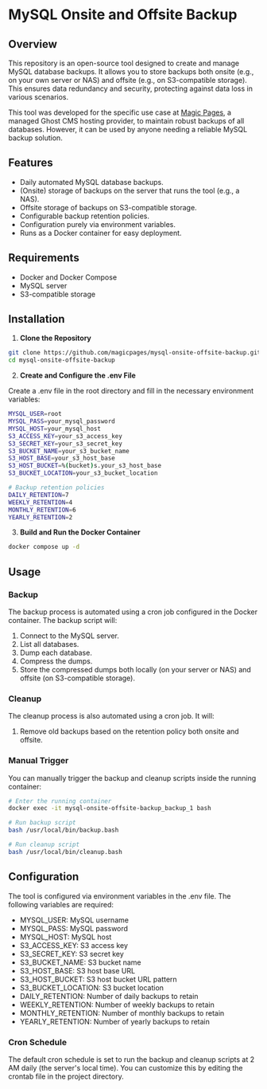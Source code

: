 # MySQL Onsite and Offsite Backup

## Overview

This repository is an open-source tool designed to create and manage MySQL database backups. It allows you to store backups both onsite (e.g., on your own server or NAS) and offsite (e.g., on S3-compatible storage). This ensures data redundancy and security, protecting against data loss in various scenarios.

This tool was developed for the specific use case at [Magic Pages](https://magicpages.com), a managed Ghost CMS hosting provider, to maintain robust backups of all databases. However, it can be used by anyone needing a reliable MySQL backup solution.

## Features

- Daily automated MySQL database backups.
- (Onsite) storage of backups on the server that runs the tool (e.g., a NAS).
- Offsite storage of backups on S3-compatible storage.
- Configurable backup retention policies.
- Configuration purely via environment variables.
- Runs as a Docker container for easy deployment.

## Requirements

- Docker and Docker Compose
- MySQL server
- S3-compatible storage

## Installation

1. **Clone the Repository**

  ```sh
  git clone https://github.com/magicpages/mysql-onsite-offsite-backup.git
  cd mysql-onsite-offsite-backup
  ```

2. **Create and Configure the .env File**

Create a .env file in the root directory and fill in the necessary environment variables:

```sh
MYSQL_USER=root
MYSQL_PASS=your_mysql_password
MYSQL_HOST=your_mysql_host
S3_ACCESS_KEY=your_s3_access_key
S3_SECRET_KEY=your_s3_secret_key
S3_BUCKET_NAME=your_s3_bucket_name
S3_HOST_BASE=your_s3_host_base
S3_HOST_BUCKET=%(bucket)s.your_s3_host_base
S3_BUCKET_LOCATION=your_s3_bucket_location

# Backup retention policies
DAILY_RETENTION=7
WEEKLY_RETENTION=4
MONTHLY_RETENTION=6
YEARLY_RETENTION=2
```

3. **Build and Run the Docker Container**

```sh
docker compose up -d
```

## Usage

### Backup

The backup process is automated using a cron job configured in the Docker container. The backup script will:

1. Connect to the MySQL server.
2. List all databases.
3. Dump each database.
4. Compress the dumps.
5. Store the compressed dumps both locally (on your server or NAS) and offsite (on S3-compatible storage).

### Cleanup

The cleanup process is also automated using a cron job. It will:

1. Remove old backups based on the retention policy both onsite and offsite.

### Manual Trigger

You can manually trigger the backup and cleanup scripts inside the running container:

```sh
# Enter the running container
docker exec -it mysql-onsite-offsite-backup_backup_1 bash

# Run backup script
bash /usr/local/bin/backup.bash

# Run cleanup script
bash /usr/local/bin/cleanup.bash
```

## Configuration

The tool is configured via environment variables in the .env file. The following variables are required:

- MYSQL_USER: MySQL username
- MYSQL_PASS: MySQL password
- MYSQL_HOST: MySQL host
- S3_ACCESS_KEY: S3 access key
- S3_SECRET_KEY: S3 secret key
- S3_BUCKET_NAME: S3 bucket name
- S3_HOST_BASE: S3 host base URL
- S3_HOST_BUCKET: S3 host bucket URL pattern
- S3_BUCKET_LOCATION: S3 bucket location
- DAILY_RETENTION: Number of daily backups to retain
- WEEKLY_RETENTION: Number of weekly backups to retain
- MONTHLY_RETENTION: Number of monthly backups to retain
- YEARLY_RETENTION: Number of yearly backups to retain

### Cron Schedule

The default cron schedule is set to run the backup and cleanup scripts at 2 AM daily (the server's local time). You can customize this by editing the crontab file in the project directory.